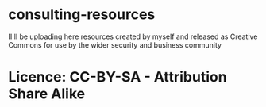 # consulting-resources
II'll be uploading here resources created by myself and released as Creative Commons for use by the wider security and business community

# Licence: CC-BY-SA - Attribution Share Alike
